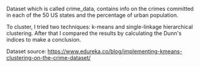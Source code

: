 Dataset which is called crime_data, contains info on the crimes committed in each of the 50 US states and the percentage of urban population.

To cluster, I tried two techniques: k-means and single-linkage hierarchical clustering. 
After that I compared the results by calculating the Dunn's indices to make a conclusion.

Dataset source: https://www.edureka.co/blog/implementing-kmeans-clustering-on-the-crime-dataset/
